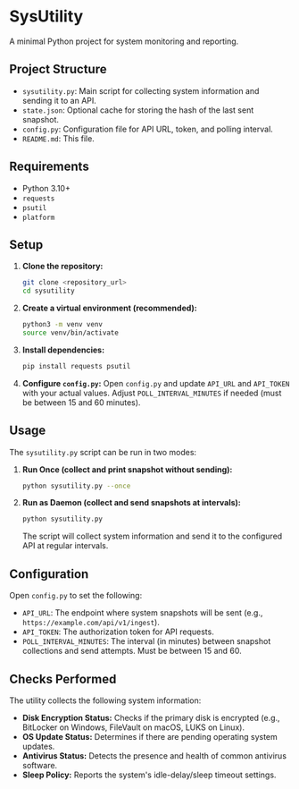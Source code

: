 # SysUtility

A minimal Python project for system monitoring and reporting.

## Project Structure

- `sysutility.py`: Main script for collecting system information and sending it to an API.
- `state.json`: Optional cache for storing the hash of the last sent snapshot.
- `config.py`: Configuration file for API URL, token, and polling interval.
- `README.md`: This file.

## Requirements

- Python 3.10+
- `requests`
- `psutil`
- `platform`

## Setup

1. **Clone the repository:**
   ```bash
   git clone <repository_url>
   cd sysutility
   ```

2. **Create a virtual environment (recommended):**
   ```bash
   python3 -m venv venv
   source venv/bin/activate
   ```

3. **Install dependencies:**
   ```bash
   pip install requests psutil
   ```

4. **Configure `config.py`:**
   Open `config.py` and update `API_URL` and `API_TOKEN` with your actual values.
   Adjust `POLL_INTERVAL_MINUTES` if needed (must be between 15 and 60 minutes).

## Usage

The `sysutility.py` script can be run in two modes:

1.  **Run Once (collect and print snapshot without sending):**
    ```bash
    python sysutility.py --once
    ```

2.  **Run as Daemon (collect and send snapshots at intervals):**
    ```bash
    python sysutility.py
    ```
    The script will collect system information and send it to the configured API at regular intervals.

## Configuration

Open `config.py` to set the following:

-   `API_URL`: The endpoint where system snapshots will be sent (e.g., `https://example.com/api/v1/ingest`).
-   `API_TOKEN`: The authorization token for API requests.
-   `POLL_INTERVAL_MINUTES`: The interval (in minutes) between snapshot collections and send attempts. Must be between 15 and 60.

## Checks Performed

The utility collects the following system information:

-   **Disk Encryption Status:** Checks if the primary disk is encrypted (e.g., BitLocker on Windows, FileVault on macOS, LUKS on Linux).
-   **OS Update Status:** Determines if there are pending operating system updates.
-   **Antivirus Status:** Detects the presence and health of common antivirus software.
-   **Sleep Policy:** Reports the system's idle-delay/sleep timeout settings.
